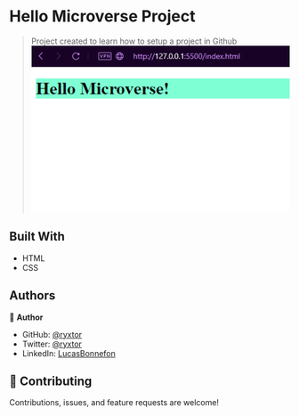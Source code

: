
# Hello Microverse Project

> Project created to learn how to setup a project in Github
![screenshot](src/screenshot.png)



## Built With

- HTML
- CSS

## Authors

👤 **Author**

- GitHub: [@ryxtor](https://github.com/ryxtor)
- Twitter: [@ryxtor](https://twitter.com/ryxtor)
- LinkedIn: [LucasBonnefon](https://www.linkedin.com/in/lucas-bonnefon-074a01134/)



## 🤝 Contributing

Contributions, issues, and feature requests are welcome!